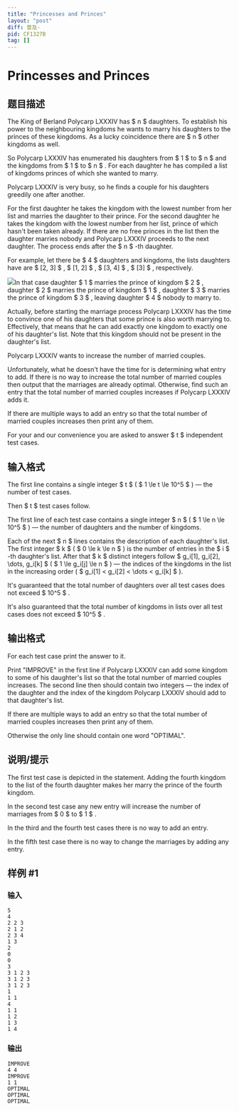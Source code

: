 ```yaml
---
title: "Princesses and Princes"
layout: "post"
diff: 普及-
pid: CF1327B
tag: []
---
```


# Princesses and Princes

## 题目描述

The King of Berland Polycarp LXXXIV has $ n $ daughters. To establish his power to the neighbouring kingdoms he wants to marry his daughters to the princes of these kingdoms. As a lucky coincidence there are $ n $ other kingdoms as well.

So Polycarp LXXXIV has enumerated his daughters from $ 1 $ to $ n $ and the kingdoms from $ 1 $ to $ n $ . For each daughter he has compiled a list of kingdoms princes of which she wanted to marry.

Polycarp LXXXIV is very busy, so he finds a couple for his daughters greedily one after another.

For the first daughter he takes the kingdom with the lowest number from her list and marries the daughter to their prince. For the second daughter he takes the kingdom with the lowest number from her list, prince of which hasn't been taken already. If there are no free princes in the list then the daughter marries nobody and Polycarp LXXXIV proceeds to the next daughter. The process ends after the $ n $ -th daughter.

For example, let there be $ 4 $ daughters and kingdoms, the lists daughters have are $ [2, 3] $ , $ [1, 2] $ , $ [3, 4] $ , $ [3] $ , respectively.

 ![](https://cdn.luogu.com.cn/upload/vjudge_pic/CF1327B/50ce2d8ac0f6b682008f6274aa8cfbc6afc16be3.png)In that case daughter $ 1 $ marries the prince of kingdom $ 2 $ , daughter $ 2 $ marries the prince of kingdom $ 1 $ , daughter $ 3 $ marries the prince of kingdom $ 3 $ , leaving daughter $ 4 $ nobody to marry to.

Actually, before starting the marriage process Polycarp LXXXIV has the time to convince one of his daughters that some prince is also worth marrying to. Effectively, that means that he can add exactly one kingdom to exactly one of his daughter's list. Note that this kingdom should not be present in the daughter's list.

Polycarp LXXXIV wants to increase the number of married couples.

Unfortunately, what he doesn't have the time for is determining what entry to add. If there is no way to increase the total number of married couples then output that the marriages are already optimal. Otherwise, find such an entry that the total number of married couples increases if Polycarp LXXXIV adds it.

If there are multiple ways to add an entry so that the total number of married couples increases then print any of them.

For your and our convenience you are asked to answer $ t $ independent test cases.

## 输入格式

The first line contains a single integer $ t $ ( $ 1 \le t \le 10^5 $ ) — the number of test cases.

Then $ t $ test cases follow.

The first line of each test case contains a single integer $ n $ ( $ 1 \le n \le 10^5 $ ) — the number of daughters and the number of kingdoms.

Each of the next $ n $ lines contains the description of each daughter's list. The first integer $ k $ ( $ 0 \le k \le n $ ) is the number of entries in the $ i $ -th daughter's list. After that $ k $ distinct integers follow $ g_i[1], g_i[2], \dots, g_i[k] $ ( $ 1 \le g_i[j] \le n $ ) — the indices of the kingdoms in the list in the increasing order ( $ g_i[1] < g_i[2] < \dots < g_i[k] $ ).

It's guaranteed that the total number of daughters over all test cases does not exceed $ 10^5 $ .

It's also guaranteed that the total number of kingdoms in lists over all test cases does not exceed $ 10^5 $ .

## 输出格式

For each test case print the answer to it.

Print "IMPROVE" in the first line if Polycarp LXXXIV can add some kingdom to some of his daughter's list so that the total number of married couples increases. The second line then should contain two integers — the index of the daughter and the index of the kingdom Polycarp LXXXIV should add to that daughter's list.

If there are multiple ways to add an entry so that the total number of married couples increases then print any of them.

Otherwise the only line should contain one word "OPTIMAL".

## 说明/提示

The first test case is depicted in the statement. Adding the fourth kingdom to the list of the fourth daughter makes her marry the prince of the fourth kingdom.

In the second test case any new entry will increase the number of marriages from $ 0 $ to $ 1 $ .

In the third and the fourth test cases there is no way to add an entry.

In the fifth test case there is no way to change the marriages by adding any entry.

## 样例 #1

### 输入

```
5
4
2 2 3
2 1 2
2 3 4
1 3
2
0
0
3
3 1 2 3
3 1 2 3
3 1 2 3
1
1 1
4
1 1
1 2
1 3
1 4
```

### 输出

```
IMPROVE
4 4
IMPROVE
1 1
OPTIMAL
OPTIMAL
OPTIMAL
```

